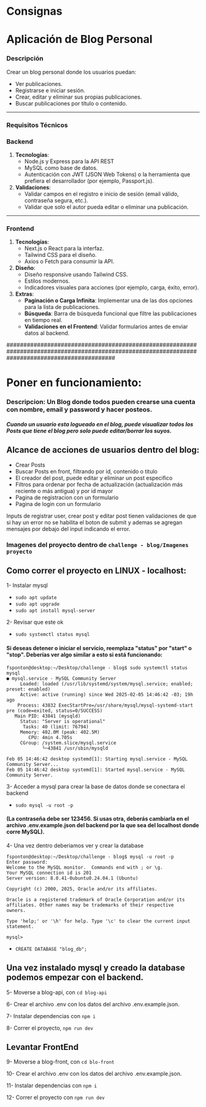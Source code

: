 # Consignas
# **Aplicación de Blog Personal**

### **Descripción**

Crear un blog personal donde los usuarios puedan:

- Ver publicaciones.
- Registrarse e iniciar sesión.
- Crear, editar y eliminar sus propias publicaciones.
- Buscar publicaciones por título o contenido.

---

### **Requisitos Técnicos**

### **Backend**

1. **Tecnologías**:
    - Node.js y Express para la API REST
    - MySQL como base de datos.
    - Autenticación con JWT (JSON Web Tokens) o la herramienta que prefiera el desarrollador (por ejemplo, Passport.js).
2. **Validaciones**:
    - Validar campos en el registro e inicio de sesión (email válido, contraseña segura, etc.).
    - Validar que solo el autor pueda editar o eliminar una publicación.

---

### **Frontend**

1. **Tecnologías**:
    - Next.js o React para la interfaz.
    - Tailwind CSS para el diseño.
    - Axios o Fetch para consumir la API.
2. **Diseño**:
    - Diseño responsive usando Tailwind CSS.
    - Estilos modernos.
    - Indicadores visuales para acciones (por ejemplo, carga, éxito, error).
3. **Extras**:
    - **Paginación o Carga Infinita**: Implementar una de las dos opciones para la lista de publicaciones.
    - **Búsqueda**: Barra de búsqueda funcional que filtre las publicaciones en tiempo real.
    - **Validaciones en el Frontend**: Validar formularios antes de enviar datos al backend.

################################################################################################################################################
# Poner en funcionamiento:

### Descripcion: Un Blog donde todos pueden crearse una cuenta con nombre, email y password y hacer posteos.

##### Cuando un usuario esta logueado en el blog, puede visualizar todos los Posts que tiene el blog pero solo puede editar/borrar los suyos.


## Alcance de acciones de usuarios dentro del blog:

- Crear Posts
- Buscar Posts en front, filtrando por id, contenido o titulo
- El creador del post, puede editar y eliminar un post especifico
- Filtros para ordenar por fecha de actualización (actualización más reciente o más antigua) y por id mayor
- Pagina de registracion con un formulario
- Pagina de login con un formulario


Inputs de registrar user, crear post y editar post tienen validaciones de que si hay un error no se habilita el boton de submit y ademas se agregan mensajes por debajo del input indicando el error.

### Imagenes del proyecto dentro de `challenge - blog/Imagenes proyecto`


## Como correr el proyecto en LINUX - localhost:

1- Instalar mysql
- `sudo apt update`
- `sudo apt upgrade`
- `sudo apt install mysql-server`

2- Revisar que este ok
- `sudo systemctl status mysql` 

#### Si deseas detener o iniciar el servicio, reemplaza "status" por "start" o "stop". Deberías ver algo similar a esto si está funcionando:

```
fsponton@desktop:~/Desktop/challenge - blog$ sudo systemctl status mysql
● mysql.service - MySQL Community Server
     Loaded: loaded (/usr/lib/systemd/system/mysql.service; enabled; preset: enabled)
     Active: active (running) since Wed 2025-02-05 14:46:42 -03; 19h ago
    Process: 43832 ExecStartPre=/usr/share/mysql/mysql-systemd-start pre (code=exited, status=0/SUCCESS)
   Main PID: 43841 (mysqld)
     Status: "Server is operational"
      Tasks: 40 (limit: 76794)
     Memory: 402.0M (peak: 402.5M)
        CPU: 4min 4.705s
     CGroup: /system.slice/mysql.service
             └─43841 /usr/sbin/mysqld 

Feb 05 14:46:42 desktop systemd[1]: Starting mysql.service - MySQL Community Server...
Feb 05 14:46:42 desktop systemd[1]: Started mysql.service - MySQL Community Server.
```

3- Acceder a mysql para crear la base de datos donde se conectara el backend
- `sudo mysql -u root -p`

#### (La contraseña debe ser 123456. Si usas otra, deberás cambiarla en el archivo .env.example.json del backend por la que sea del localhost donde corre MySQL).


4- Una vez dentro deberiamos ver y crear la database

```
fsponton@desktop:~/Desktop/challenge - blog$ mysql -u root -p
Enter password: 
Welcome to the MySQL monitor.  Commands end with ; or \g.
Your MySQL connection id is 201
Server version: 8.0.41-0ubuntu0.24.04.1 (Ubuntu)

Copyright (c) 2000, 2025, Oracle and/or its affiliates.

Oracle is a registered trademark of Oracle Corporation and/or its
affiliates. Other names may be trademarks of their respective
owners.

Type 'help;' or '\h' for help. Type '\c' to clear the current input statement.

mysql>
 ```

- `CREATE DATABASE "blog_db";`


## Una vez instalado mysql y creado la database podemos empezar con el backend.

5- Moverse a blog-api, con `cd blog-api`

6- Crear el archivo .env con los datos del archivo .env.example.json.

7- Instalar dependencias con `npm i`

8- Correr el proyecto, `npm run dev`


## Levantar FrontEnd
9- Moverse a blog-front, con `cd blo-front`

10- Crear el archivo .env con los datos del archivo .env.example.json.

11- Instalar dependencias con `npm i`

12- Correr el proyecto con `npm run dev`


